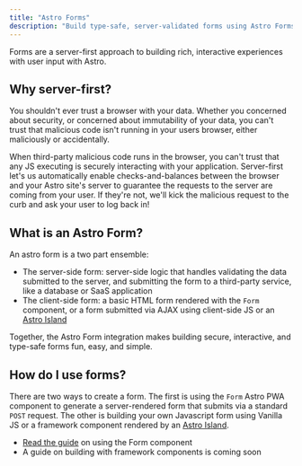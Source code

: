 ```yaml
---
title: "Astro Forms"
description: "Build type-safe, server-validated forms using Astro Forms"
---
```

Forms are a server-first approach to building rich, interactive experiences with user input with Astro.

## Why server-first?

You shouldn't ever trust a browser with your data. Whether you concerned about security, or concerned about immutability of your data, you can't trust that
malicious code isn't running in your users browser, either maliciously or accidentally.

When third-party malicious code runs in the browser, you can't trust that any JS executing is securely interacting with your application. Server-first let's us
automatically enable checks-and-balances between the browser and your Astro site's server to guarantee the requests to the server are coming from your user. If they're not,
we'll kick the malicious request to the curb and ask your user to log back in!

## What is an Astro Form?

An astro form is a two part ensemble:

- The server-side form: server-side logic that handles validating the data submitted to the server, and submitting the form to a third-party service, like a database or SaaS application
- The client-side form: a basic HTML form rendered with the `Form` component, or a form submitted via AJAX using client-side JS or an [Astro Island](https://docs.astro.build/en/concepts/islands/)

Together, the Astro Form integration makes building secure, interactive, and type-safe forms fun, easy, and simple.

## How do I use forms?

There are two ways to create a form. The first is using the `Form` Astro PWA component to generate a server-rendered form that submits via a standard `POST` request. The other
is building your own Javascript form using Vanilla JS or a framework component rendered by an [Astro Island](https://docs.astro.build/en/concepts/islands/).

- [Read the guide](/en/guides/building-with-forms) on using the Form component
- A guide on building with framework components is coming soon